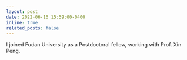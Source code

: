 ```yaml
---
layout: post
date: 2022-06-16 15:59:00-0400
inline: true
related_posts: false
---
```


I joined Fudan University as a Postdoctoral fellow, working with Prof. Xin Peng.
